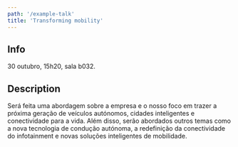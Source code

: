 ```yaml
---
path: '/example-talk'
title: 'Transforming mobility'
---
```


## Info

30 outubro, 15h20, sala b032.

## Description

Será feita uma abordagem sobre a empresa e o nosso foco em trazer a próxima geração de veículos autónomos, cidades inteligentes e conectividade para a vida. Além disso, serão abordados outros temas como a nova tecnologia de condução autónoma, a redefinição da conectividade do infotainment e novas soluções inteligentes de mobilidade.
